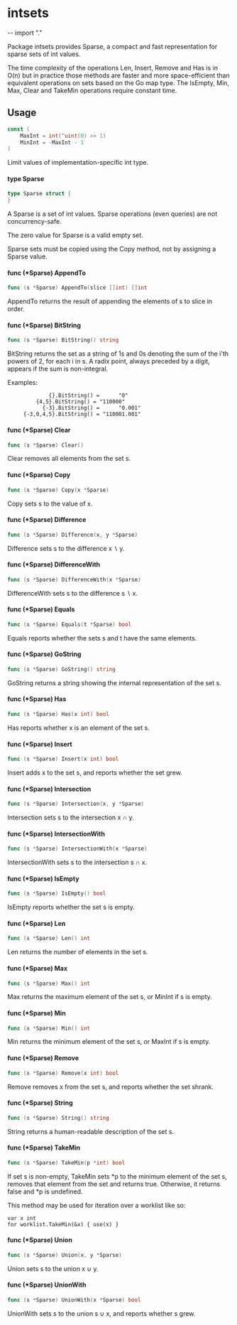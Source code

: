 # intsets
--
    import "."

Package intsets provides Sparse, a compact and fast representation for sparse
sets of int values.

The time complexity of the operations Len, Insert, Remove and Has is in O(n) but
in practice those methods are faster and more space-efficient than equivalent
operations on sets based on the Go map type. The IsEmpty, Min, Max, Clear and
TakeMin operations require constant time.

## Usage

```go
const (
	MaxInt = int(^uint(0) >> 1)
	MinInt = -MaxInt - 1
)
```
Limit values of implementation-specific int type.

#### type Sparse

```go
type Sparse struct {
}
```

A Sparse is a set of int values. Sparse operations (even queries) are not
concurrency-safe.

The zero value for Sparse is a valid empty set.

Sparse sets must be copied using the Copy method, not by assigning a Sparse
value.

#### func (*Sparse) AppendTo

```go
func (s *Sparse) AppendTo(slice []int) []int
```
AppendTo returns the result of appending the elements of s to slice in order.

#### func (*Sparse) BitString

```go
func (s *Sparse) BitString() string
```
BitString returns the set as a string of 1s and 0s denoting the sum of the i'th
powers of 2, for each i in s. A radix point, always preceded by a digit, appears
if the sum is non-integral.

Examples:

                 {}.BitString() =      "0"
    	     {4,5}.BitString() = "110000"
               {-3}.BitString() =      "0.001"
         {-3,0,4,5}.BitString() = "110001.001"

#### func (*Sparse) Clear

```go
func (s *Sparse) Clear()
```
Clear removes all elements from the set s.

#### func (*Sparse) Copy

```go
func (s *Sparse) Copy(x *Sparse)
```
Copy sets s to the value of x.

#### func (*Sparse) Difference

```go
func (s *Sparse) Difference(x, y *Sparse)
```
Difference sets s to the difference x ∖ y.

#### func (*Sparse) DifferenceWith

```go
func (s *Sparse) DifferenceWith(x *Sparse)
```
DifferenceWith sets s to the difference s ∖ x.

#### func (*Sparse) Equals

```go
func (s *Sparse) Equals(t *Sparse) bool
```
Equals reports whether the sets s and t have the same elements.

#### func (*Sparse) GoString

```go
func (s *Sparse) GoString() string
```
GoString returns a string showing the internal representation of the set s.

#### func (*Sparse) Has

```go
func (s *Sparse) Has(x int) bool
```
Has reports whether x is an element of the set s.

#### func (*Sparse) Insert

```go
func (s *Sparse) Insert(x int) bool
```
Insert adds x to the set s, and reports whether the set grew.

#### func (*Sparse) Intersection

```go
func (s *Sparse) Intersection(x, y *Sparse)
```
Intersection sets s to the intersection x ∩ y.

#### func (*Sparse) IntersectionWith

```go
func (s *Sparse) IntersectionWith(x *Sparse)
```
IntersectionWith sets s to the intersection s ∩ x.

#### func (*Sparse) IsEmpty

```go
func (s *Sparse) IsEmpty() bool
```
IsEmpty reports whether the set s is empty.

#### func (*Sparse) Len

```go
func (s *Sparse) Len() int
```
Len returns the number of elements in the set s.

#### func (*Sparse) Max

```go
func (s *Sparse) Max() int
```
Max returns the maximum element of the set s, or MinInt if s is empty.

#### func (*Sparse) Min

```go
func (s *Sparse) Min() int
```
Min returns the minimum element of the set s, or MaxInt if s is empty.

#### func (*Sparse) Remove

```go
func (s *Sparse) Remove(x int) bool
```
Remove removes x from the set s, and reports whether the set shrank.

#### func (*Sparse) String

```go
func (s *Sparse) String() string
```
String returns a human-readable description of the set s.

#### func (*Sparse) TakeMin

```go
func (s *Sparse) TakeMin(p *int) bool
```
If set s is non-empty, TakeMin sets *p to the minimum element of the set s,
removes that element from the set and returns true. Otherwise, it returns false
and *p is undefined.

This method may be used for iteration over a worklist like so:

    var x int
    for worklist.TakeMin(&x) { use(x) }

#### func (*Sparse) Union

```go
func (s *Sparse) Union(x, y *Sparse)
```
Union sets s to the union x ∪ y.

#### func (*Sparse) UnionWith

```go
func (s *Sparse) UnionWith(x *Sparse) bool
```
UnionWith sets s to the union s ∪ x, and reports whether s grew.

